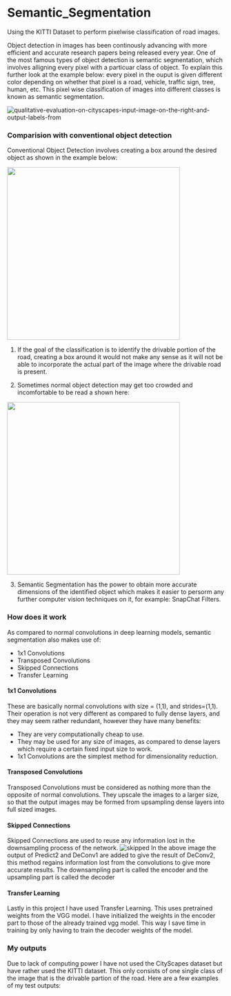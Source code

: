# Semantic_Segmentation
Using the KITTI Dataset to perform pixelwise classification of road images.

Object detection in images has been continously advancing with more efficient and accurate research papers being released every year. One of the most famous types of object detection is semantic segmentation, which involves alligning every pixel with a particuar class of object. To explain this further look at the example below: every pixel in the ouput is given different color depending on whether that pixel is a road, vehicle, traffic sign, tree, human, etc. This pixel wise classification of images into different classes is known as semantic segmentation.

![qualitative-evaluation-on-cityscapes-input-image-on-the-right-and-output-labels-from](https://user-images.githubusercontent.com/26694585/44083549-e5cbc366-9fd1-11e8-8994-524a282a06d0.png)


### Comparision with conventional object detection
Conventional Object Detection involves creating a box around the desired object as shown in the example below:

<img src="https://user-images.githubusercontent.com/26694585/44083834-b3be315a-9fd2-11e8-9e1d-8b628a6e6037.jpg" width="400"/>

1) If the goal of the classification is to identify the drivable portion of the road, creating a box around it would not make any sense as it will not be able to incorporate the actual part of the image where the drivable road is present.

2) Sometimes normal object detection may get too crowded and incomfortable to be read a shown here: 

<img src="https://user-images.githubusercontent.com/26694585/44084247-d29c8cd8-9fd3-11e8-9ad6-d447089f5d67.png" width="400"/>

3) Semantic Segmentation has the power to obtain more accurate dimensions of the identified object which makes it easier to persorm any further computer vision techniques on it, for example: SnapChat Filters.


### How does it work
As compared to normal convolutions in deep learning models, semantic segmentation also makes use of:
* 1x1 Convolutions
* Transposed Convolutions
* Skipped Connections
* Transfer Learning

#### 1x1 Convolutions
These are basically normal convolutions with size = (1,1), and strides=(1,1). Their operation is not very different as compared to fully dense layers, and they may seem rather redundant, however they have many benefits:
  * They are very computationally cheap to use.
  * They may be used for any size of images, as compared to dense layers which require a certain fixed input size to work.
  * 1x1 Convolutions are the simplest method for dimensionality reduction.
  
#### Transposed Convolutions
Transposed Convolutions must be considered as nothing more than the opposite of normal convolutions. They upscale the images to a larger size, so that the output images may be formed from upsampling dense layers into full sized images.

#### Skipped Connections
Skipped Connections are used to reuse any information lost in the downsampling process of the network.
![skipped](https://user-images.githubusercontent.com/26694585/44086229-8400944c-9fd9-11e8-823c-34a51c0e19da.png)
In the above image the output of Predict2 and DeConv1 are added to give the result of DeConv2, this method regains information lost from the convolutions to give more accurate results. The downsampling part is called the encoder and the upsampling part is called the decoder

#### Transfer Learning
Lastly in this project I have used Transfer Learning. This uses pretrained weights from the VGG model. I have initialized the weights in the encoder part to those of the already trained vgg model. This way I save time in training by only having to train the decoder weights of the model.

### My outputs
Due to lack of computing power I have not used the CityScapes dataset but have rather used the KITTI dataset. This only consists of one single class of the image that is the drivable partion of the road. Here are a few examples of my test outputs:

